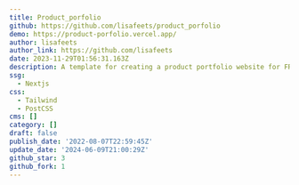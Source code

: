 ```yaml
---
title: Product_porfolio
github: https://github.com/lisafeets/product_porfolio
demo: https://product-porfolio.vercel.app/
author: lisafeets
author_link: https://github.com/lisafeets
date: 2023-11-29T01:56:31.163Z
description: A template for creating a product portfolio website for FREE!
ssg:
  - Nextjs
css:
  - Tailwind
  - PostCSS
cms: []
category: []
draft: false
publish_date: '2022-08-07T22:59:45Z'
update_date: '2024-06-09T21:00:29Z'
github_star: 3
github_fork: 1
---
```

